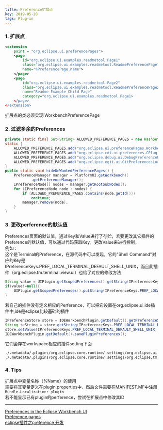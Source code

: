 ```yaml
---
title: Preference扩展点
key: 2019-05-20
tags: Plug-in
---
```


### 1. 扩展点
```xml
<extension
    point = "org.eclipse.ui.preferencePages">
    <page
        id="org.eclipse.ui.examples.readmetool.Page1"
        class="org.eclipse.ui.examples.readmetool.ReadmePreferencePage"
        name="%PreferencePage.name">
    </page>
    <page
        id="org.eclipse.ui.examples.readmetool.Page2"
        class="org.eclipse.ui.examples.readmetool.ReadmePreferencePage2"
        name="Readme Example Child Page"
        category="org.eclipse.ui.examples.readmetool.Page1>
    </page>
</extension>
```
扩展点的类必须实现IWorkbenchPreferencePage
### 2. 过滤多余的Preferences
```java
private static final Set<String> ALLOWED_PREFERENCE_PAGES = new HashSet<String>();
static {
	ALLOWED_PREFERENCE_PAGES.add("org.eclipse.ui.preferencePages.Workbench");
	ALLOWED_PREFERENCE_PAGES.add("org.eclipse.cdt.ui.preferences.CPluginPreferencePage");
	ALLOWED_PREFERENCE_PAGES.add("org.eclipse.debug.ui.DebugPreferencePage");
	ALLOWED_PREFERENCE_PAGES.add("org.eclipse.egit.ui.GitPreferencesLocal");
}
public static void hideUnWantedPerferencePages() {
	PreferenceManager manager = PlatformUI.getWorkbench()
			.getPreferenceManager();
	IPreferenceNode[] nodes = manager.getRootSubNodes();
	for (IPreferenceNode node : nodes) {
		if (ALLOWED_PREFERENCE_PAGES.contains(node.getId()))
			continue;
		manager.remove(node);
	}
}
```
### 3. 更改perference的默认值
Preferences页面的默认值，通过Key和Value进行了存贮，若要更改其它插件的Preference的默认值，可以通过代码获取Key，更改Value来进行控制。  
例如：  
这个是Terminal的Preference，在源代码中可以发现，它的"Shell Command"对应的Key是IPreferenceKeys.PREF_LOCAL_TERMINAL_DEFAULT_SHELL_UNIX，而且此插件（org.eclipse.tm.terminal.view.ui）也给了对应的修改方法  
```java
String value = UIPlugin.getScopedPreferences().getString(IPreferenceKeys.PREF_LOCAL_TERMINAL_DEFAULT_SHELL_UNIX);
if(value!=null){
    UIPlugin.getScopedPreferences().putString(IPreferenceKeys.PREF_LOCAL_TERMINAL_DEFAULT_SHELL_UNIX, "init.sh");
}
```		
若自己的插件没有定义相应的Perference，可以把它设置在org.eclipse.ui.ide插件中,ide是eclipse比较基础的插件
```java
IPreferenceStore store = IDEWorkbenchPlugin.getDefault().getPreferenceStore();
String teString = store.getString(IPreferenceKeys.PREF_LOCAL_TERMINAL_DEFAULT_SHELL_UNIX);
store.setValue(IPreferenceKeys.PREF_LOCAL_TERMINAL_DEFAULT_SHELL_UNIX, "init.sh");
IDEWorkbenchPlugin.getDefault().savePluginPreferences();
```
它们会存在workspace相应的插件setting下面
```xml
./.metadata/.plugins/org.eclipse.core.runtime/.settings/org.eclipse.ui.ide.prefs:2:terminals.localTerminalDefaultShellUnix=init.sh
./.metadata/.plugins/org.eclipse.core.runtime/.settings/org.eclipse.tm.terminal.view.ui.prefs:2:terminals.localTerminalDefaultShellUnix=init.sh
```
### 4. Tips
扩展点中变量名称（%Name）的使用  
需要将其变量定义在plugin.properties中，然后文件需要在MANIFEST.MF中注册  
`Bundle-Localization: plugin`  
若不能显示已有plugin的perference，尝试在扩展点中修改其ID

----

[Preferences in the Eclipse Workbench UI](https://www.eclipse.org/articles/article.php?file=Article-Preferences/article.html)  
[Preference pages](https://help.eclipse.org/kepler/index.jsp?topic=/org.eclipse.platform.doc.isv/guide/preferences_prefs_contribute.htm)  
[eclipse插件之preference 开发](https://blog.csdn.net/Aqu415/article/details/54645152)
